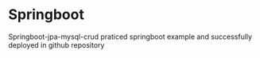 # Springboot
Springboot-jpa-mysql-crud
praticed springboot example and successfully deployed in github repository
